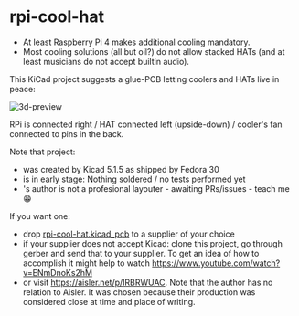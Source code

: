 # rpi-cool-hat

* At least Raspberry Pi 4 makes additional cooling mandatory.
* Most cooling solutions (all but oil?) do not allow stacked HATs (and at least musicians do not accept builtin audio).

This KiCad project suggests a glue-PCB letting coolers and HATs live in peace:

![3d-preview](https://user-images.githubusercontent.com/2571823/71328625-89d47100-251a-11ea-8788-3c4cf56e014f.png)

RPi is connected right / HAT connected left (upside-down) / cooler's fan connected to pins in the back.

Note that project:

* was created by Kicad 5.1.5 as shipped by Fedora 30
* is in early stage: Nothing soldered / no tests performed yet
* 's author is not a profesional layouter - awaiting PRs/issues - teach me :grin:

If you want one:

* drop [rpi-cool-hat.kicad_pcb](rpi-cool-hat.kicad_pcb) to a supplier of your choice
* if your supplier does not accept Kicad: clone this project, go through gerber and send that to your supplier.
  To get an idea of how to accomplish it might help to watch https://www.youtube.com/watch?v=ENmDnoKs2hM
* or visit https://aisler.net/p/IRBRWUAC. Note that the author has no relation to Aisler.
  It was chosen because their production was considered close at time and place of writing.
